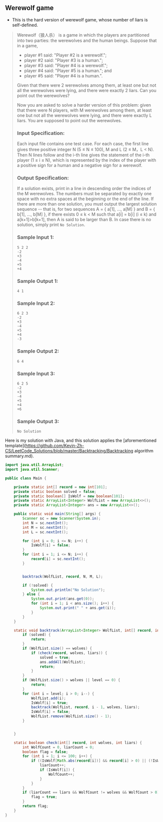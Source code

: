 ## Werewolf game

* This is the hard version of werewolf game, whose number of liars is self-defined.

>Werewolf（狼人杀） is a game in which the players are partitioned into two parties: the werewolves and the human beings. Suppose that in a game,
>
>- player #1 said: "Player #2 is a werewolf.";
>- player #2 said: "Player #3 is a human.";
>- player #3 said: "Player #4 is a werewolf.";
>- player #4 said: "Player #5 is a human."; and
>- player #5 said: "Player #4 is a human.".
>
>Given that there were 2 werewolves among them, at least one but not all the werewolves were lying, and there were exactly 2 liars. Can you point out the werewolves?
>
>Now you are asked to solve a harder version of this problem: given that there were N players, with M werewolves among them, at least one but not all the werewolves were lying, and there were exactly L liars. You are supposed to point out the werewolves.
>
>### Input Specification:
>
>Each input file contains one test case. For each case, the first line gives three positive integer N (5 ≤ N ≤ 100), M and L (2 ≤ M，L < N). Then N lines follow and the i-th line gives the statement of the i-th player (1 ≤ i ≤ N), which is represented by the index of the player with a positive sign for a human and a negative sign for a werewolf.
>
>### Output Specification:
>
>If a solution exists, print in a line in descending order the indices of the M werewolves. The numbers must be separated by exactly one space with no extra spaces at the beginning or the end of the line. If there are more than one solution, you must output the largest solution sequence -- that is, for two sequences A = { a[1], ..., a[M] } and B = { b[1], ..., b[M] }, if there exists 0 ≤ k < M such that a[i] = b[i] (i ≤ k) and a[k+1]>b[k+1], then A is said to be larger than B. In case there is no solution, simply print `No Solution`.
>
>### Sample Input 1:
>
>```in
>5 2 2
>-2
>+3
>-4
>+5
>+4    
>```
>
>### Sample Output 1:
>
>```out
>4 1    
>```
>
>### Sample Input 2:
>
>```in
>6 2 3
>-2
>+3
>-4
>+5
>+4
>-3    
>```
>
>### Sample Output 2:
>
>```out
>6 4    
>```
>
>### Sample Input 3:
>
>```in
>6 2 5
>-2
>+3
>-4
>+5
>+4
>+6          
>```
>
>### Sample Output 3:
>
>```out
>No Solution
>```



Here is my solution with Java, and this solution applies the [aforementioned template](https://github.com/Kevin-Zh-CS/LeetCode_Solutions/blob/master/Backtracking/Backtracking algorithm summary.md).

```java
import java.util.ArrayList;
import java.util.Scanner;

public class Main {

    private static int[] record = new int[101];
    private static boolean solved = false;
    private static boolean[] IsWolf = new boolean[101];
    private static ArrayList<Integer> WolfList = new ArrayList<>();
    private static ArrayList<Integer> ans = new ArrayList<>();

    public static void main(String[] args) {
        Scanner sc = new Scanner(System.in);
        int N = sc.nextInt();
        int M = sc.nextInt();
        int L = sc.nextInt();

        for (int i = 0; i <= N; i++) {
            IsWolf[i] = false;
        }
        for (int i = 1; i <= N; i++) {
            record[i] = sc.nextInt();
        }


        backtrack(WolfList, record, N, M, L);

        if (!solved) {
            System.out.println("No Solution");
        } else {
            System.out.print(ans.get(0));
            for (int i = 1; i < ans.size(); i++) {
                System.out.print(" " + ans.get(i));
            }
        }
    }

    static void backtrack(ArrayList<Integer> WolfList, int[] record, int level, int wolves, int liars) {
        if (solved) {
            return;
        }
        if (WolfList.size() == wolves) {
            if (check(record, wolves, liars)) {
                solved = true;
                ans.addAll(WolfList);
                return;
            }
        }
        if (WolfList.size() > wolves || level == 0) {
            return;
        }
        for (int i = level; i > 0; i--) {
            WolfList.add(i);
            IsWolf[i] = true;
            backtrack(WolfList, record, i - 1, wolves, liars);
            IsWolf[i] = false;
            WolfList.remove(WolfList.size() - 1);
        }


    }

    static boolean check(int[] record, int wolves, int liars) {
        int WolfCount = 0, liarCount = 0;
        boolean flag = false;
        for (int i = 1; i <= 100; i++) {
            if ((IsWolf[Math.abs(record[i])] && record[i] > 0) || (!IsWolf[Math.abs(record[i])] && record[i] < 0)) {
                liarCount++;
                if (IsWolf[i]) {
                    WolfCount++;
                }
            }
        }
        if (liarCount == liars && WolfCount != wolves && WolfCount > 0) {
            flag = true;
        }
        return flag;
    }
}
```